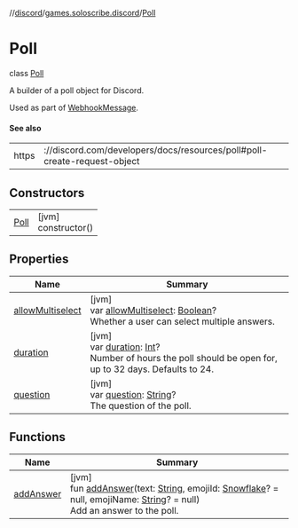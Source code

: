 //[discord](../../../index.md)/[games.soloscribe.discord](../index.md)/[Poll](index.md)

# Poll

class [Poll](index.md)

A builder of a poll object for Discord.

Used as part of [WebhookMessage](../-webhook-message/index.md).

#### See also

| | |
|---|---|
| https | ://discord.com/developers/docs/resources/poll#poll-create-request-object |

## Constructors

| | |
|---|---|
| [Poll](-poll.md) | [jvm]<br>constructor() |

## Properties

| Name | Summary |
|---|---|
| [allowMultiselect](allow-multiselect.md) | [jvm]<br>var [allowMultiselect](allow-multiselect.md): [Boolean](https://kotlinlang.org/api/latest/jvm/stdlib/kotlin-stdlib/kotlin/-boolean/index.html)?<br>Whether a user can select multiple answers. |
| [duration](duration.md) | [jvm]<br>var [duration](duration.md): [Int](https://kotlinlang.org/api/latest/jvm/stdlib/kotlin-stdlib/kotlin/-int/index.html)?<br>Number of hours the poll should be open for, up to 32 days. Defaults to 24. |
| [question](question.md) | [jvm]<br>var [question](question.md): [String](https://kotlinlang.org/api/latest/jvm/stdlib/kotlin-stdlib/kotlin/-string/index.html)?<br>The question of the poll. |

## Functions

| Name | Summary |
|---|---|
| [addAnswer](add-answer.md) | [jvm]<br>fun [addAnswer](add-answer.md)(text: [String](https://kotlinlang.org/api/latest/jvm/stdlib/kotlin-stdlib/kotlin/-string/index.html), emojiId: [Snowflake](../-snowflake/index.md)? = null, emojiName: [String](https://kotlinlang.org/api/latest/jvm/stdlib/kotlin-stdlib/kotlin/-string/index.html)? = null)<br>Add an answer to the poll. |
